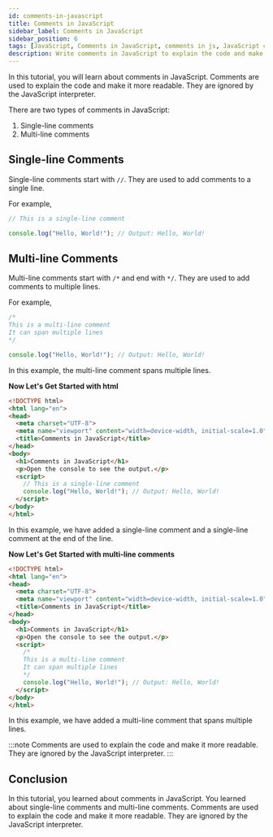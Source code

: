 ```yaml
---
id: comments-in-javascript
title: Comments in JavaScript
sidebar_label: Comments in JavaScript
sidebar_position: 6
tags: [JavaScript, Comments in JavaScript, comments in js, JavaScript comments]
description: Write comments in JavaScript to explain the code and make it more readable. Learn about single-line comments and multi-line comments in JavaScript.
---
```


In this tutorial, you will learn about comments in JavaScript. Comments are used to explain the code and make it more readable. They are ignored by the JavaScript interpreter.

There are two types of comments in JavaScript:

1. Single-line comments
2. Multi-line comments

## Single-line Comments

Single-line comments start with `//`. They are used to add comments to a single line.

For example,

```js title="single-line-comments.js"
// This is a single-line comment

console.log("Hello, World!"); // Output: Hello, World!
```

## Multi-line Comments

Multi-line comments start with `/*` and end with `*/`. They are used to add comments to multiple lines.

For example,

```js title="multi-line-comments.js"
/*
This is a multi-line comment
It can span multiple lines
*/

console.log("Hello, World!"); // Output: Hello, World!
```

In this example, the multi-line comment spans multiple lines.

**Now Let's Get Started with html**

```html title="index.html"
<!DOCTYPE html>
<html lang="en">
<head>
  <meta charset="UTF-8">
  <meta name="viewport" content="width=device-width, initial-scale=1.0">
  <title>Comments in JavaScript</title>
</head>
<body>
  <h1>Comments in JavaScript</h1>
  <p>Open the console to see the output.</p>
  <script>
    // This is a single-line comment
    console.log("Hello, World!"); // Output: Hello, World!
  </script>
</body>
</html>
```

In this example, we have added a single-line comment and a single-line comment at the end of the line.

**Now Let's Get Started with multi-line comments**

```html title="index.html"
<!DOCTYPE html>
<html lang="en">
<head>
  <meta charset="UTF-8">
  <meta name="viewport" content="width=device-width, initial-scale=1.0">
  <title>Comments in JavaScript</title>
</head>
<body>
  <h1>Comments in JavaScript</h1>
  <p>Open the console to see the output.</p>
  <script>
    /*
    This is a multi-line comment
    It can span multiple lines
    */
    console.log("Hello, World!"); // Output: Hello, World!
  </script>
</body>
</html>
```

In this example, we have added a multi-line comment that spans multiple lines.

:::note
Comments are used to explain the code and make it more readable. They are ignored by the JavaScript interpreter.
:::

## Conclusion

In this tutorial, you learned about comments in JavaScript. You learned about single-line comments and multi-line comments. Comments are used to explain the code and make it more readable. They are ignored by the JavaScript interpreter.